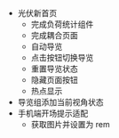- 光伏新首页
	- 完成负荷统计组件
	- 完成耦合页面
	- 自动导览
	- 点击按钮切换导览
	- 重置导览状态
	- 隐藏页面按钮
	- 热点显示
- 导览组添加当前视角状态
- 手机端开场提示适配
	- 获取图片并设置为 rem